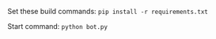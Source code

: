 Set these build commands:
```pip install -r requirements.txt```


Start command:
```python bot.py```
